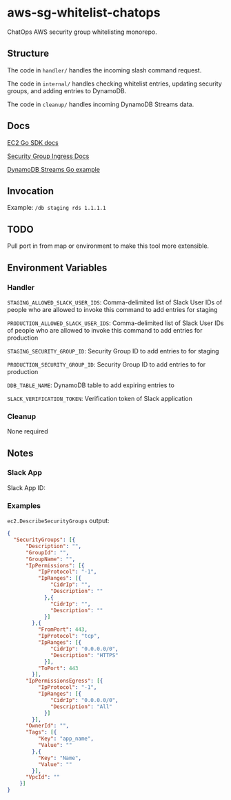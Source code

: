 # aws-sg-whitelist-chatops

ChatOps AWS security group whitelisting monorepo.

## Structure

The code in `handler/` handles the incoming slash command request.

The code in `internal/` handles checking whitelist entries, updating security groups, and adding entries to DynamoDB.

The code in `cleanup/` handles incoming DynamoDB Streams data.

## Docs

[EC2 Go SDK docs](https://docs.aws.amazon.com/sdk-for-go/api/service/ec2/)

[Security Group Ingress Docs](https://docs.aws.amazon.com/sdk-for-go/api/service/ec2/#EC2.AuthorizeSecurityGroupIngress)

[DynamoDB Streams Go example](https://docs.aws.amazon.com/lambda/latest/dg/with-ddb-create-package.html#with-ddb-example-deployment-pkg-go)

## Invocation 

Example: `/db staging rds 1.1.1.1`
## TODO

Pull port in from map or environment to make this tool more extensible.

## Environment Variables

### Handler

`STAGING_ALLOWED_SLACK_USER_IDS`: Comma-delimited list of Slack User IDs of people who are allowed to invoke this command to add entries for staging

`PRODUCTION_ALLOWED_SLACK_USER_IDS`: Comma-delimited list of Slack User IDs of people who are allowed to invoke this command to add entries for production

`STAGING_SECURITY_GROUP_ID`: Security Group ID to add entries to for staging

`PRODUCTION_SECURITY_GROUP_ID`: Security Group ID to add entries to for production

`DDB_TABLE_NAME`: DynamoDB table to add expiring entries to

`SLACK_VERIFICATION_TOKEN`: Verification token of Slack application

### Cleanup

None required

## Notes

### Slack App

Slack App ID:

### Examples

`ec2.DescribeSecurityGroups` output:

```json
{
  "SecurityGroups": [{
      "Description": "",
      "GroupId": "",
      "GroupName": "",
      "IpPermissions": [{
          "IpProtocol": "-1",
          "IpRanges": [{
              "CidrIp": "",
              "Description": ""
            },{
              "CidrIp": "",
              "Description": ""
            }]
        },{
          "FromPort": 443,
          "IpProtocol": "tcp",
          "IpRanges": [{
              "CidrIp": "0.0.0.0/0",
              "Description": "HTTPS"
            }],
          "ToPort": 443
        }],
      "IpPermissionsEgress": [{
          "IpProtocol": "-1",
          "IpRanges": [{
              "CidrIp": "0.0.0.0/0",
              "Description": "All"
            }]
        }],
      "OwnerId": "",
      "Tags": [{
          "Key": "app_name",
          "Value": ""
        },{
          "Key": "Name",
          "Value": ""
        }],
      "VpcId": ""
    }]
}
```
